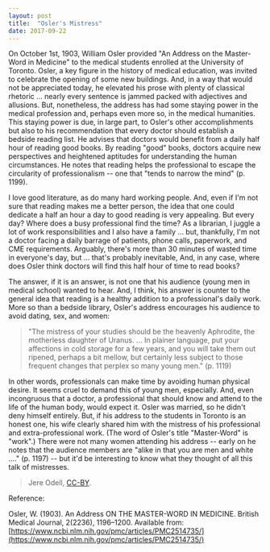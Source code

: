 ```yaml
---
layout: post
title:  "Osler's Mistress"
date: 2017-09-22
---
```

On October 1st, 1903, William Osler provided "An Address on the Master-Word in Medicine" to the medical students enrolled at the University of Toronto. Osler, a key figure in the history of medical education, was invited to celebrate the opening of some new buildings. And, in a way that would not be appreciated today, he elevated his prose with plenty of classical rhetoric ... nearly every sentence is jammed packed with adjectives and allusions. But, nonetheless, the address has had some staying power in the medical profession and, perhaps even more so, in the medical humanities. This staying power is due, in large part, to Osler's other accomplishments but also to his recommendation that every doctor should establish a bedside reading list. He advises that doctors would benefit from a daily half hour of reading good books. By reading "good" books, doctors acquire new perspectives and heightened aptitudes for understanding the human circumstances. He notes that reading helps the professional to escape the circularity of professionalism -- one that "tends to narrow the mind" (p. 1199).

I love good literature, as do many hard working people. And, even if I'm not sure that reading makes me a better person, the idea that one could dedicate a half an hour a day to good reading is very appealing. But every day? Where does a busy professional find the time? As a librarian, I juggle a lot of work responsibilities and I also have a family ... but, thankfully, I'm not a doctor facing a daily barrage of patients, phone calls, paperwork, and CME requirements. Arguably, there's more than 30 minutes of wasted time in everyone's day, but ... that's probably inevitable, And, in any case, where does Osler think doctors will find this half hour of time to read books?

The answer, if it is an answer, is not one that his audience (young men in medical school) wanted to hear. And, I think, his answer is counter to the general idea that reading is a healthy addition to a professional's daily work. More so than a bedside library, Osler's address encourages his audience to avoid dating, sex, and women:

>"The mistress of your studies should be the heavenly Aphrodite, the motherless daughter of Uranus. ... In plainer language, put your affections in cold storage for a few years, and you will take them out ripened, perhaps a bit mellow, but certainly less subject to those frequent changes that perplex so many young men." (p. 1119)

In other words, professionals can make time by avoiding human physical desire. It seems cruel to demand this of young men, especially. And, even incongruous that a doctor, a professional that should know and attend to the life of the human body, would expect it. Osler was married, so he didn't deny himself entirely. But, if his address to the students in Toronto is an honest one, his wife clearly shared him with the mistress of his professional and extra-professional work. (The word of Osler's title "Master-Word" is "work".) There were not many women attending his address -- early on he notes that the audience members are "alike in that you are men and white ...." (p. 1197) -- but it'd be interesting to know what they thought of all this talk of mistresses.

>Jere Odell, [CC-BY](https://creativecommons.org/licenses/by/4.0/).

Reference:

Osler, W. (1903). An Address ON THE MASTER-WORD IN MEDICINE. British Medical Journal, 2(2236), 1196–1200. Available from: [https://www.ncbi.nlm.nih.gov/pmc/articles/PMC2514735/](https://www.ncbi.nlm.nih.gov/pmc/articles/PMC2514735/)


